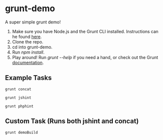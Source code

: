 grunt-demo
==========

A super simple grunt demo!

1. Make sure you have Node.js and the Grunt CLI installed. Instructions can he found [here](http://gruntjs.com/getting-started).
2. Clone the repo.
3. cd into grunt-demo.
4. Run *npm install*.
5. Play around! Run *grunt --help* if you need a hand, or check out the Grunt [documentation](http://gruntjs.com/getting-started).

## Example Tasks

```shell
grunt concat
```
```shell
grunt jshint
```
```shell
grunt phphint
```

## Custom Task (Runs both jshint and concat)
```shell
grunt demoBuild
```